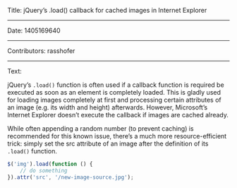 Title: jQuery’s .load() callback for cached images in Internet Explorer

-----

Date: 1405169640

-----

Contributors: rasshofer

-----

Text:

jQuery’s `.load()` function is often used if a callback function is required be executed as soon as an element is completely loaded. This is gladly used for loading images completely at first and processing certain attributes of an image (e.g. its width and height) afterwards. However, Microsoft’s Internet Explorer doesn’t execute the callback if images are cached already.

While often appending a random number (to prevent caching) is recommended for this known issue, there’s a much more resource-efficient trick: simply set the src attribute of an image after the definition of its `.load()` function.

```javascript
$('img').load(function () {
    // do something
}).attr('src', '/new-image-source.jpg');
```
